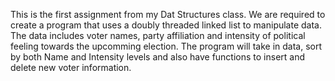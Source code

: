 

This is the first assignment from my Dat Structures class. We are required to create a program that uses a doubly threaded linked list to manipulate data. The data includes voter names, party affiliation and intensity of political feeling towards the upcomming election. The program will take in data, sort by both Name and Intensity levels and also have functions to insert and delete new voter information.
